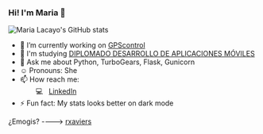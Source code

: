 <!--
**dwimLacayo/dwimLacayo** is a ✨ _special_ ✨ repository because its `README.md` (this file) appears on your GitHub profile.
-->

### Hi! I'm Maria 👋

![Maria Lacayo's GitHub stats](https://github-readme-stats.vercel.app/api?username=mglacayo07&show_icons=true&count_private=true&theme=radical)




- 🔭 I’m currently working on [GPScontrol](https://rastreogpscontrol.com.mx/)
- 🌱 I'm studying [DIPLOMADO DESARROLLO DE APLICACIONES MÓVILES](http://ioslab.ingenieria.unam.mx/diplomado.html)
- 💬 Ask me about Python, TurboGears, Flask, Gunicorn
- :relaxed: Pronouns: She
- 📫 How reach me:<br>
&nbsp;&nbsp;&nbsp;&nbsp;&nbsp;&nbsp;&nbsp;&nbsp;:computer:&nbsp;&nbsp; [LinkedIn](https://www.linkedin.com/)<br>
- ⚡ Fun fact: My stats looks better on dark mode


¿Emogis? ----> [rxaviers](https://gist.github.com/rxaviers/7360908)<br>

